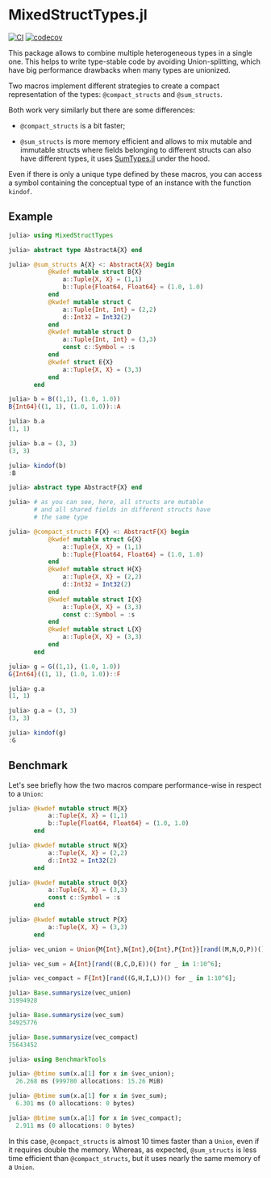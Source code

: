 # MixedStructTypes.jl

[![CI](https://github.com/JuliaDynamics/MixedStructTypes.jl/workflows/CI/badge.svg)](https://github.com/JuliaDynamics/MixedStructTypes.jl/actions?query=workflow%3ACI)
[![codecov](https://codecov.io/gh/JuliaDynamics/MixedStructTypes.jl/graph/badge.svg?token=rz9b1WTqCa)](https://codecov.io/gh/JuliaDynamics/MixedStructTypes.jl)

This package allows to combine multiple heterogeneous types in a single one. This helps to write type-stable code
by avoiding Union-splitting, which have big performance drawbacks when many types are unionized.

Two macros implement different strategies to create a compact representation of the types: `@compact_structs` and
`@sum_structs`.

Both work very similarly but there are some differences:

- `@compact_structs` is a bit faster;

- `@sum_structs` is more memory efficient and allows to mix mutable and immutable structs where fields belonging
  to different structs can also have different types, it uses [SumTypes.jl](https://github.com/MasonProtter/SumTypes.jl)
  under the hood. 

Even if there is only a unique type defined by these macros, you can access a symbol containing the conceptual type
of an instance with the function `kindof`.

## Example

```julia
julia> using MixedStructTypes

julia> abstract type AbstractA{X} end

julia> @sum_structs A{X} <: AbstractA{X} begin
           @kwdef mutable struct B{X}
               a::Tuple{X, X} = (1,1)
               b::Tuple{Float64, Float64} = (1.0, 1.0)
           end
           @kwdef mutable struct C
               a::Tuple{Int, Int} = (2,2)
               d::Int32 = Int32(2)
           end
           @kwdef mutable struct D
               a::Tuple{Int, Int} = (3,3)
               const c::Symbol = :s
           end
           @kwdef struct E{X}
               a::Tuple{X, X} = (3,3)
           end
       end

julia> b = B((1,1), (1.0, 1.0))
B{Int64}((1, 1), (1.0, 1.0))::A

julia> b.a
(1, 1)

julia> b.a = (3, 3)
(3, 3)

julia> kindof(b)
:B

julia> abstract type AbstractF{X} end 

julia> # as you can see, here, all structs are mutable
       # and all shared fields in different structs have
       # the same type

julia> @compact_structs F{X} <: AbstractF{X} begin
           @kwdef mutable struct G{X}
               a::Tuple{X, X} = (1,1)
               b::Tuple{Float64, Float64} = (1.0, 1.0)
           end
           @kwdef mutable struct H{X}
               a::Tuple{X, X} = (2,2)
               d::Int32 = Int32(2)
           end
           @kwdef mutable struct I{X}
               a::Tuple{X, X} = (3,3)
               const c::Symbol = :s
           end
           @kwdef mutable struct L{X}
               a::Tuple{X, X} = (3,3)
           end
       end

julia> g = G((1,1), (1.0, 1.0))
G{Int64}((1, 1), (1.0, 1.0))::F

julia> g.a
(1, 1)

julia> g.a = (3, 3)
(3, 3)

julia> kindof(g)
:G
```

## Benchmark

Let's see briefly how the two macros compare performance-wise in respect to a `Union`:

```julia
julia> @kwdef mutable struct M{X}
           a::Tuple{X, X} = (1,1)
           b::Tuple{Float64, Float64} = (1.0, 1.0)
       end

julia> @kwdef mutable struct N{X}
           a::Tuple{X, X} = (2,2)
           d::Int32 = Int32(2)
       end

julia> @kwdef mutable struct O{X}
           a::Tuple{X, X} = (3,3)
           const c::Symbol = :s
       end

julia> @kwdef mutable struct P{X}
           a::Tuple{X, X} = (3,3)
       end

julia> vec_union = Union{M{Int},N{Int},O{Int},P{Int}}[rand((M,N,O,P))() for _ in 1:10^6];

julia> vec_sum = A{Int}[rand((B,C,D,E))() for _ in 1:10^6];

julia> vec_compact = F{Int}[rand((G,H,I,L))() for _ in 1:10^6];

julia> Base.summarysize(vec_union)
31994928

julia> Base.summarysize(vec_sum)
34925776

julia> Base.summarysize(vec_compact)
75643452

julia> using BenchmarkTools

julia> @btime sum(x.a[1] for x in $vec_union);
  26.268 ms (999780 allocations: 15.26 MiB)

julia> @btime sum(x.a[1] for x in $vec_sum);
  6.301 ms (0 allocations: 0 bytes)

julia> @btime sum(x.a[1] for x in $vec_compact);
  2.911 ms (0 allocations: 0 bytes)
```

In this case, `@compact_structs` is almost 10 times faster than a `Union`, even if it requires double the memory. 
Whereas, as expected, `@sum_structs` is less time efficient than `@compact_structs`, but it uses nearly the same 
memory of a `Union`.

